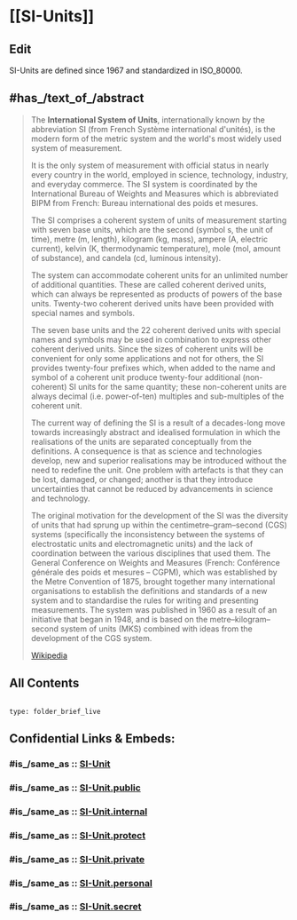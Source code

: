 ﻿---
aliases:
- "International System of Units"
based_on: '[[_Standards/WikiData/WD~MKS_system_of_units,512417]]'
Commons_category: "International System of Units"
described_by_source:
- '[[_Standards/WikiData/WD~Great_Soviet_Encyclopedia_(1926_1947),20078554]]'
- '[[_Standards/WikiData/WD~SI_Brochure_(9th_edition),68977219]]'
- '[[_Standards/WikiData/WD~International_Vocabulary_of_Metrology_(3rd_edition,_2012),70257574]]'
- '[[_Standards/WikiData/WD~DIN_1301,105424877]]'
has_id_wikidata: Q12457
IEV_number: 112-02-02
image: "http://commons.wikimedia.org/wiki/Special:FilePath/International%20prototype%20of%20the%20kilogram%20aka%20Le%20Grand%20K.jpg"
instance_of:
- '[[_Standards/WikiData/WD~metric_system,232405]]'
- '[[_Standards/WikiData/WD~technical_standard,317623]]'
- '[[_Standards/WikiData/WD~international_standard,1334738]]'
- '[[_Standards/WikiData/WD~coherent_system_of_units,99734981]]'
logo_image: "http://commons.wikimedia.org/wiki/Special:FilePath/International%20System%20Of%20Units%20Logo.png"
MeSH_tree_code: E05.978.507
OmegaWiki_Defined_Meaning: 983745
schematic:
- "http://commons.wikimedia.org/wiki/Special:FilePath/%D0%A1%D0%B8%D1%81%D1%82%D0%B5%D0%BC%D0%B0%20%D0%A1%D0%98.jpg"
- "http://commons.wikimedia.org/wiki/Special:FilePath/SI-systemet.svg"
- "http://commons.wikimedia.org/wiki/Special:FilePath/SI%20Units%20definition%20dependencies.svg"
- "http://commons.wikimedia.org/wiki/Special:FilePath/SImap.pdf"
- "http://commons.wikimedia.org/wiki/Special:FilePath/Infografik%20SI%20Einheiten%20Zusammenhang%20V2%201%20Schroffenegger%20Thomas.png"
- "http://commons.wikimedia.org/wiki/Special:FilePath/Birim%201.jpg"
- "http://commons.wikimedia.org/wiki/Special:FilePath/Mek-klas-mag.png"
- "http://commons.wikimedia.org/wiki/Special:FilePath/SI%20base%20unit.svg"
short_name:
- SI
- СИ
UMLS_CUI: C0021791
---

# [[SI-Units]] 

## Edit

SI-Units are defined since 1967 and standardized in ISO_80000. 


## #has_/text_of_/abstract 

> The **International System of Units**, internationally known by the abbreviation SI 
> (from French Système international d'unités), is the modern form of 
> the metric system and the world's most widely used system of measurement. 
> 
> It is the only system of measurement with official status in nearly every country in the world, 
> employed in science, technology, industry, and everyday commerce. 
> The SI system is coordinated by the International Bureau of Weights and Measures 
> which is abbreviated BIPM from French: Bureau international des poids et mesures.
>
> The SI comprises a coherent system of units of measurement starting with seven base units, 
> which are the second (symbol s, the unit of time), metre (m, length), kilogram (kg, mass), 
> ampere (A, electric current), kelvin (K, thermodynamic temperature), 
> mole (mol, amount of substance), and candela (cd, luminous intensity). 
> 
> The system can accommodate coherent units for an unlimited number of additional quantities.
>  These are called coherent derived units, 
>  which can always be represented as products of powers of the base units. 
>  Twenty-two coherent derived units have been provided with special names and symbols.
>
> The seven base units and the 22 coherent derived units with special names and symbols may be used in combination to express other coherent derived units. Since the sizes of coherent units will be convenient for only some applications and not for others, the SI provides twenty-four prefixes which, when added to the name and symbol of a coherent unit produce twenty-four additional (non-coherent) SI units for the same quantity; these non-coherent units are always decimal (i.e. power-of-ten) multiples and sub-multiples of the coherent unit.
>
> The current way of defining the SI is a result of a decades-long move towards increasingly abstract and idealised formulation in which the realisations of the units are separated conceptually from the definitions. A consequence is that as science and technologies develop, new and superior realisations may be introduced without the need to redefine the unit. One problem with artefacts is that they can be lost, damaged, or changed; another is that they introduce uncertainties that cannot be reduced by advancements in science and technology.
>
> The original motivation for the development of the SI was the diversity of units that had sprung up within the centimetre–gram–second (CGS) systems (specifically the inconsistency between the systems of electrostatic units and electromagnetic units) and the lack of coordination between the various disciplines that used them. The General Conference on Weights and Measures (French: Conférence générale des poids et mesures – CGPM), which was established by the Metre Convention of 1875, brought together many international organisations to establish the definitions and standards of a new system and to standardise the rules for writing and presenting measurements. The system was published in 1960 as a result of an initiative that began in 1948, and is based on the metre–kilogram–second system of units (MKS) combined with ideas from the development of the CGS system.
>
> [Wikipedia](https://en.wikipedia.org/wiki/International%20System%20of%20Units)

## All Contents

```folderv
```

```ccard
type: folder_brief_live
```


## Confidential Links & Embeds: 

### #is_/same_as :: [SI-Unit](/_Standards/Unit/SI-Unit.md) 

### #is_/same_as :: [SI-Unit.public](/_public/Unit/SI-Unit.public.md) 

### #is_/same_as :: [SI-Unit.internal](/_internal/Unit/SI-Unit.internal.md) 

### #is_/same_as :: [SI-Unit.protect](/_protect/Unit/SI-Unit.protect.md) 

### #is_/same_as :: [SI-Unit.private](/_private/Unit/SI-Unit.private.md) 

### #is_/same_as :: [SI-Unit.personal](/_personal/Unit/SI-Unit.personal.md) 

### #is_/same_as :: [SI-Unit.secret](/_secret/Unit/SI-Unit.secret.md)

